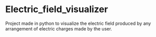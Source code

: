 # Electric_field_visualizer

Project made in python to visualize the electric field produced by any arrangement of electric charges made by the user.